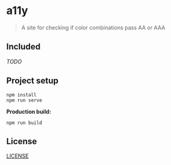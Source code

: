 # a11y

> A site for checking if color combinations pass AA or AAA

## Included

*TODO*

## Project setup

```
npm install
npm run serve
```

**Production build:**

```
npm run build
```

## License

[LICENSE](LICENSE)
